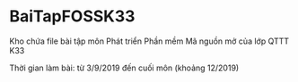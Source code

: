 # BaiTapFOSSK33

Kho chứa file bài tập môn Phát triển Phần mềm Mã nguồn mở của lớp QTTT K33

Thời gian làm bài: từ 3/9/2019 đến cuối môn (khoảng 12/2019)
